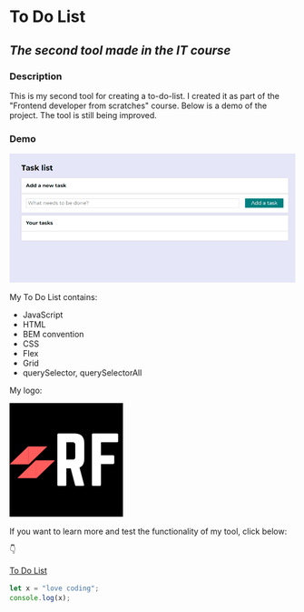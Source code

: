 # **To Do List**

## *The second tool made in the IT course*


### Description

This is my second tool for creating a to-do-list. I created it as part of the "Frontend developer from scratches" course. Below is a demo of the project. The tool is still being improved.

### Demo

![To Do List](https://github.com/RobFyd/To-Do-List/blob/main/gif/todolist.gif?raw=true)

My To Do List contains:

- JavaScript
- HTML
- BEM convention
- CSS
- Flex
- Grid
- querySelector, querySelectorAll

My logo:

![LOGO](https://github.com/RobFyd/BMI-Calculator/blob/main/fotos/RFLogo.png?raw=true)

If you want to learn more and test the functionality of my tool, click below:

👇

[To Do List](https://robfyd.github.io/To-Do-List/)


```javascript
let x = "love coding";
console.log(x);
```
